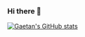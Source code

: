 ### Hi there 👋

[![Gaetan's GitHub stats](https://github-readme-stats.vercel.app/api?username=gaetanars)](https://github.com/gaetanars/github-readme-stats)

<!--
**gaetanars/gaetanars** is a ✨ _special_ ✨ repository because its `README.md` (this file) appears on your GitHub profile.

Here are some ideas to get you started:

- 🔭 I’m currently working on ...
- 🌱 I’m currently learning ...
- 👯 I’m looking to collaborate on ...
- 🤔 I’m looking for help with ...
- 💬 Ask me about ...
- 📫 How to reach me: ...
- 😄 Pronouns: ...
- ⚡ Fun fact: ...
-->
